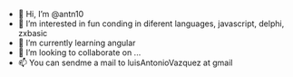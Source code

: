 - 👋 Hi, I’m @antn10
- 👀 I’m interested in fun conding in diferent languages, javascript, delphi, zxbasic
- 🌱 I’m currently learning angular
- 💞️ I’m looking to collaborate on ...
- 📫 You can sendme a mail to luisAntonioVazquez at gmail

<!---
antn10/antn10 is a ✨ special ✨ repository because its `README.md` (this file) appears on your GitHub profile.
You can click the Preview link to take a look at your changes.
--->
